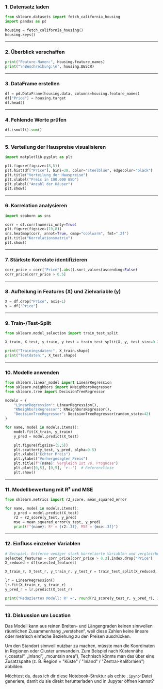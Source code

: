 ### 1. Datensatz laden

```python
from sklearn.datasets import fetch_california_housing
import pandas as pd

housing = fetch_california_housing()
housing.keys()
```

---

### 2. Überblick verschaffen

```python
print("Feature-Namen:", housing.feature_names)
print("\nBeschreibung:\n", housing.DESCR)
```

---

### 3. DataFrame erstellen

```python
df = pd.DataFrame(housing.data, columns=housing.feature_names)
df["Price"] = housing.target
df.head()
```

---

### 4. Fehlende Werte prüfen

```python
df.isnull().sum()
```

---

### 5. Verteilung der Hauspreise visualisieren

```python
import matplotlib.pyplot as plt

plt.figure(figsize=(8,5))
plt.hist(df["Price"], bins=30, color="steelblue", edgecolor="black")
plt.title("Verteilung der Hauspreise")
plt.xlabel("Preis in 100.000 USD")
plt.ylabel("Anzahl der Häuser")
plt.show()
```

---

### 6. Korrelation analysieren

```python
import seaborn as sns

corr = df.corr(numeric_only=True)
plt.figure(figsize=(10,8))
sns.heatmap(corr, annot=True, cmap="coolwarm", fmt=".2f")
plt.title("Korrelationsmatrix")
plt.show()
```

---

### 7. Stärkste Korrelate identifizieren

```python
corr_price = corr["Price"].abs().sort_values(ascending=False)
corr_price[corr_price > 0.5]
```

---

### 8. Aufteilung in Features (X) und Zielvariable (y)

```python
X = df.drop("Price", axis=1)
y = df["Price"]
```

---

### 9. Train-/Test-Split

```python
from sklearn.model_selection import train_test_split

X_train, X_test, y_train, y_test = train_test_split(X, y, test_size=0.2, random_state=42)

print("Trainingsdaten:", X_train.shape)
print("Testdaten:", X_test.shape)
```

---

### 10. Modelle anwenden

```python
from sklearn.linear_model import LinearRegression
from sklearn.neighbors import KNeighborsRegressor
from sklearn.tree import DecisionTreeRegressor

models = {
    "LinearRegression": LinearRegression(),
    "KNeighborsRegressor": KNeighborsRegressor(),
    "DecisionTreeRegressor": DecisionTreeRegressor(random_state=42)
}

for name, model in models.items():
    model.fit(X_train, y_train)
    y_pred = model.predict(X_test)

    plt.figure(figsize=(5,5))
    plt.scatter(y_test, y_pred, alpha=0.5)
    plt.xlabel("Echter Preis")
    plt.ylabel("Vorhergesagter Preis")
    plt.title(f"{name}: Vergleich Ist vs. Prognose")
    plt.plot([0,5], [0,5], 'r--')  # Referenzlinie
    plt.show()
```

---

### 11. Modellbewertung mit R² und MSE

```python
from sklearn.metrics import r2_score, mean_squared_error

for name, model in models.items():
    y_pred = model.predict(X_test)
    r2 = r2_score(y_test, y_pred)
    mse = mean_squared_error(y_test, y_pred)
    print(f"{name}: R² = {r2:.3f}, MSE = {mse:.3f}")
```

---

### 12. Einfluss einzelner Variablen

```python
# Beispiel: Entferne weniger stark korrelierte Variablen und vergleiche das Ergebnis
selected_features = corr_price[corr_price > 0.3].index.drop("Price")
X_reduced = df[selected_features]

X_train_r, X_test_r, y_train_r, y_test_r = train_test_split(X_reduced, y, test_size=0.2, random_state=42)

lr = LinearRegression()
lr.fit(X_train_r, y_train_r)
y_pred_r = lr.predict(X_test_r)

print("Reduziertes Modell: R² =", round(r2_score(y_test_r, y_pred_r), 3))
```

---

### 13. Diskussion um Location

Das Modell kann aus reinen Breiten- und Längengraden keinen sinnvollen räumlichen Zusammenhang „verstehen“, weil diese Zahlen keine lineare oder metrisch einfache Beziehung zu den Preisen ausdrücken.

Um den Standort sinnvoll nutzbar zu machen, müsste man die Koordinaten in Regionen oder Cluster umwandeln. Zum Beispiel nach Küstennähe („coastal“, „inland“, „mountain area“),
Technisch könnte man das über eine Zusatzspalte (z. B. Region = "Küste" / "Inland" / "Zentral-Kalifornien") abbilden.

Möchtest du, dass ich dir diese Notebook-Struktur als echte `.ipynb`-Datei generiere, damit du sie direkt herunterladen und in Jupyter öffnen kannst?
